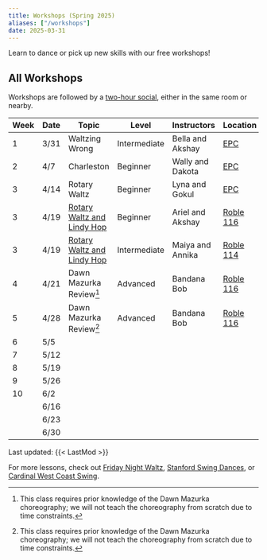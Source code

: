 ```yaml
---
title: Workshops (Spring 2025)
aliases: ["/workshops"]
date: 2025-03-31
---
```


Learn to dance or pick up new skills with our free workshops!

<!--more-->

## All Workshops

Workshops are followed by a [two-hour social](/events), either in the same room
or nearby.

| Week | Date | Topic                              | Level        | Instructors      | Location           | Time   |
|------|------|------------------------------------|--------------|------------------|--------------------|--------|
| 1    | 3/31 | Waltzing Wrong                     | Intermediate | Bella and Akshay | [EPC][epc]         | 7-8    |
| 2    | 4/7  | Charleston                         | Beginner     | Wally and Dakota | [EPC][epc]         | 7-8    |
| 3    | 4/14 | Rotary Waltz                       | Beginner     | Lyna and Gokul   | [EPC][epc]         | 7-8    |
| 3    | 4/19 | [Rotary Waltz and Lindy Hop][jazz] | Beginner     | Ariel and Akshay | [Roble 116][roble] | 5-7    |
| 3    | 4/19 | [Rotary Waltz and Lindy Hop][jazz] | Intermediate | Maiya and Annika | [Roble 114][roble] | 5-7    |
| 4    | 4/21 | Dawn Mazurka Review[^1]            | Advanced     | Bandana Bob      | [Roble 116][roble] | 8-9:30 |
| 5    | 4/28 | Dawn Mazurka Review[^1]            | Advanced     | Bandana Bob      | [Roble 116][roble] | 8-9:30 |
| 6    | 5/5  |                                    |              |                  |                    |        |
| 7    | 5/12 |                                    |              |                  |                    |        |
| 8    | 5/19 |                                    |              |                  |                    |        |
| 9    | 5/26 |                                    |              |                  |                    |        |
| 10   | 6/2  |                                    |              |                  |                    |        |
|      | 6/16 |                                    |              |                  |                    |        |
|      | 6/23 |                                    |              |                  |                    |        |
|      | 6/30 |                                    |              |                  |                    |        |

[^1]: This class requires prior knowledge of the Dawn Mazurka choreography; we
    will not teach the choreography from scratch due to time constraints.

Last updated: {{< LastMod >}}

For more lessons, check out [Friday Night Waltz][fnw], [Stanford Swing
Dances][ssd], or [Cardinal West Coast Swing][wcs].

[epc]: /info/locations/#elliott-program-center
[roble]: /info/locations/#roble-gym
[gcc]: /info/locations/#graduate-community-center
[rains]: /info/locations/#rains-houses
[ssd]: https://swing.stanford.edu
[wcs]: https://www.facebook.com/cardinalswing/
[fnw]: http://fridaynightwaltz.com/
[vball]: https://vienneseball.stanford.edu
[evgr]: /info/locations/#escondido-village-graduate-residences

[jazz]: /posts/25spr-all-that-jazz
